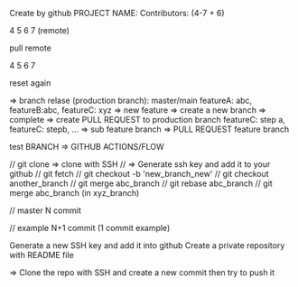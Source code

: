Create by github
PROJECT NAME:
Contributors:
(4-7 + 6)


4 5 6 7 (remote)

pull remote

4 5 6 7

reset again



=> branch relase (production branch): master/main
featureA: abc, featureB:abc,  featureC: xyz
=> new feature => create a new branch => complete => create PULL REQUEST to production branch
featureC: step a, featureC: stepb, ...
=> sub feature branch => PULL REQUEST feature branch


test
BRANCH => GITHUB ACTIONS/FLOW


// git clone => clone with SSH 
// => Generate ssh key and add it to your github
// git fetch
// git checkout -b 'new_branch_new'
// git checkout another_branch
// git merge abc_branch
// git rebase abc_branch
// git merge abc_branch (in xyz_branch)


// master N commit

// example N+1 commit (1 commit example)



Generate a new SSH key and add it into github
Create a private repository with README file

=> Clone the repo with SSH and create a new commit then try to push it 